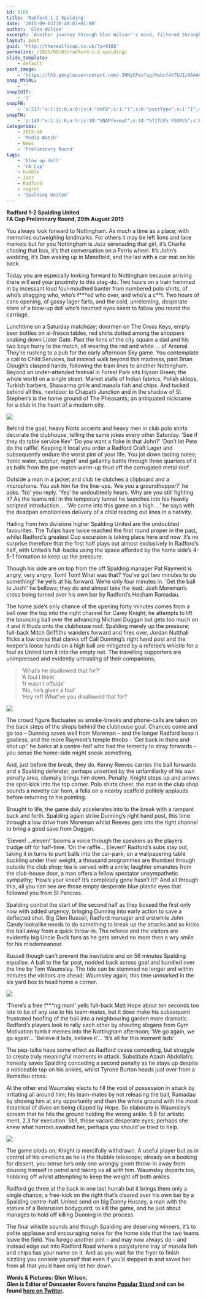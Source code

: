 ```yaml
---
id: 9166
title: 'Radford 1-2 Spalding'
date: '2015-09-03T10:48:03+01:00'
author: 'Glen Wilson'
excerpt: 'Another journey through Glen Wilson''s mind, filtered through the football. Radford 1-2 Spalding United.'
layout: post
guid: 'http://therealfacup.co.uk/?p=9166'
permalink: /2015/09/03/radford-1-2-spalding/
slide_template:
    - default
post_image:
    - 'https://lh3.googleusercontent.com/-3NMyCPeufzg/Vebcf4xTkUI/AAAAAAAAFjQ/cTG2Nxgx5YI/s720-Ic42/image-4.jpg'
snap_MYURL:
    - ''
snapEdIT:
    - '1'
snapFB:
    - 's:217:"a:1:{i:0;a:8:{s:4:"doFB";s:1:"1";s:8:"postType";s:1:"I";s:10:"AttachPost";s:1:"2";s:10:"SNAPformat";s:15:"%EXCERPT% %URL%";s:9:"isAutoImg";s:1:"A";s:8:"imgToUse";s:0:"";s:9:"isAutoURL";s:1:"A";s:8:"urlToUse";s:0:"";}}";'
snapTW:
    - 's:140:"a:1:{i:0;a:5:{s:10:"SNAPformat";s:14:"%TITLE% %SURL%";s:8:"attchImg";s:1:"0";s:9:"isAutoImg";s:1:"A";s:8:"imgToUse";s:0:"";s:4:"doTW";i:0;}}";'
categories:
    - 2015-16
    - 'Media Watch'
    - News
    - 'Preliminary Round'
tags:
    - 'blow up doll'
    - 'FA Cup'
    - hubble
    - Jazz
    - Radford
    - regret
    - 'Spalding United'
---
```


**Radford 1-2 Spalding United  
FA Cup Preliminary Round, 29th August 2015**

You always look forward to Nottingham. As much a time as a place; with memories outweighing landmarks. For others it may be left lions and lace markets but for you Nottingham is Jazz serenading that girl, it’s Charlie chasing that bus, it’s that conversation on a Ferris wheel. It’s John’s wedding, it’s Dan waking up in Mansfield, and the lad with a car mat on his back.

Today you are especially looking forward to Nottingham because arriving there will end your proximity to this stag-do. Two hours on a train hemmed in by incessant loud foul-mouthed banter from numbered polo shirts, of who’s shagging who, who’s f\*\*\*ed who over, and who’s a c\*\*t. Two hours of cans opening, of gassy lager farts, and the cold, unrelenting, desperate stare of a blow-up doll who’s haunted eyes seem to follow you round the carriage.

Lunchtime on a Saturday matchday; doormen on The Cross Keys, empty beer bottles on al-fresco tables, red shirts dotted among the shoppers snaking down Lister Gate. Past the lions of the city square a dad and his two boys hurry to the match, all wearing the red and white … of Arsenal. They’re rushing to a pub for the early afternoon Sky game. You contemplate a call to Child Services, but instead walk beyond this madness, past Brian Clough’s clasped hands, following the tram lines to another Nottingham. Beyond an under-attended festival in Forest Park sits Hyson Green; the whole world on a single street. Market stalls of Indian fabrics, Polish skleps, Turkish barbers, Shawarma grills and masala fish and chips. And tucked behind all this, nextdoor to Chapatti Junction and in the shadow of St Stephen’s is the home ground of The Pheasants; an antiquated nickname for a club in the heart of a modern city.

![](https://lh3.googleusercontent.com/-x7UhNDrDgf8/VebceHzhwzI/AAAAAAAAFjE/q9tEXqiDGj4/s512-Ic42/image-1.jpg)

Behind the goal, heavy Notts accents and heavy men in club polo shirts decorate the clubhouse, telling the same jokes every other Saturday. ‘See if they do table service Kev’ ‘Do you want a flake in that John?’ ‘Don’t let Pete do the raffle’. Keeping it local you order a Radford Craft Lager and subsequently endure the worst pint of your life. You jot down tasting notes; ‘tonic water, sulphur, regret’ and gallantly battle through three quarters of it as balls from the pre-match warm-up thud off the corrugated metal roof.

Outside a man in a jacket and club tie clutches a clipboard and a microphone. You ask him for the line-ups. ‘Are you a groundhopper?’ he asks. ‘No’ you reply. ‘Yes’ he undoubtedly hears. Why are you still fighting it? As the teams mill in the temporary tunnel he launches into his heavily scripted introduction … ‘We come into this game on a high …’ he says with the deadpan emotionless delivery of a child reading out lines in a nativity.

Hailing from two divisions higher Spalding United are the undoubted favourites. The Tulips have twice reached the first round proper in the past, whilst Radford’s greatest Cup excursion is taking place here and now. It’s no surprise therefore that the first half plays out almost exclusively in Radford’s half, with United’s full-backs using the space afforded by the home side’s 4-5-1 formation to keep up the pressure.

Though his side are on top from the off Spalding manager Pat Rayment is angry, very angry. Tom! Tom! What was that? You’ve got two minutes to do something!’ he yells at his forward. We’re only four minutes in. ‘Get the ball to Josh!’ he bellows; they do and almost take the lead; Josh Moreman’s cross being turned over his own bar by Radford’s Hesham Ramadau.

The home side’s only chance of the opening forty minutes comes from a ball over the top into the right channel for Carey Knight; he attempts to lift the bouncing ball over the advancing Michael Duggan but gets too much on it and it thuds onto the clubhouse roof. Spalding merely up the pressure; full-back Mitch Griffiths wanders forward and fires over, Jordan Nutthall flicks a low cross that clanks off Call Dunning’s right hand post and the keeper’s loose hands on a high ball are mitigated by a referee’s whistle for a foul as United turn it into the empty net. The travelling supporters are unimpressed and evidently untrusting of their companions;

> ‘What’s he disallowed that for?’  
> ‘A foul I think’  
> ‘It wasn’t offside’  
> ‘No, he’s given a foul’  
> ‘Hey ref! What’ve you disallowed that for?

![](https://lh3.googleusercontent.com/-GSfx2MhQqgY/VebcgyAX87I/AAAAAAAAFjY/dnsLBg76FyA/s512-Ic42/image.jpg)

The crowd figure fluctuates as smoke-breaks and phone-calls are taken on the back steps of the shops behind the clubhouse goal. Chances come and go too – Dunning saves well from Moreman – and the longer Radford keep it goalless, and the more Rayment’s temple throbs – ‘Get back in there and shut up!’ he barks at a centre-half who had the temerity to stray forwards – you sense the home-side might sneak something.

And, just before the break, they do. Kenny Reeves carries the ball forwards and a Spalding defender, perhaps unsettled by the unfamiliarity of his own penalty area, clumsily brings him down. Penalty. Knight steps up and arrows the spot-kick into the top corner. Polo shirts cheer, the man in the club shop sounds a novelty car horn, a fella on a nearby scaffold politely applauds before returning to his pointing.

Brought to life, the game duly accelerates into to the break with a rampant back and forth. Spalding again strike Dunning’s right hand post, this time through a low drive from Moreman whilst Reeves gets into the right channel to bring a good save from Duggan.

‘Eleven! …eleven!’ booms a voice through the speakers as the players trudge off for half-time. ‘On the raffle… Eleven!’ Radford’s subs stay out, taking it in turns to punt balls into the car-park; on a wallpapering table buckling under their weight, a thousand programmes are thumbed through outside the club shop; tea is served with a smile; laughter emanates from the club-house door, a man offers a fellow spectator unsympathetic sympathy; ‘How’s your knee? It’s completely gone hasn’t it?’ And all through this, all you can see are those empty desperate blue plastic eyes that followed you from St Pancras.

Spalding control the start of the second half as they bossed the first only now with added urgency, bringing Dunning into early action to save a deflected shot. Big Glen Russell, Radford manager and erstwhile John Candy lookalike needs to do something to break up the attacks and so kicks the ball away from a quick throw-in. The referee and the visitors are evidently big Uncle Buck fans as he gets served no more then a wry smile for his misdemeanour.

Russell though can’t prevent the inevitable and on 56 minutes Spalding equalise. A ball to the far post, nodded back across goal and bundled over the line by Tom Waumsley. The tide can be stemmed no longer and within minutes the visitors are ahead; Waumsley again, this time unmarked in the six yard box to head home a corner.

![](https://lh3.googleusercontent.com/-T2fNnVN4x3A/VebcfIrJzdI/AAAAAAAAFjI/dA-LT8qIDKs/s512-Ic42/image-4%252520%2525281%252529.jpg)

‘There’s a free f\*\*\*ng man!’ yells full-back Matt Hope about ten seconds too late to be of any use to his team-mates, but it does make his subsequent frustrated hoofing of the ball into a neighbouring garden more dramatic. Radford’s players look to rally each other by shouting slogans from Gym Motivation tumblr memes into the Nottingham afternoon; ‘We go again, we go again’… ‘Believe it lads, believe it’… ’It’s all for this moment lads’

The pep-talks have some effect as Radford cease conceding, but struggle to create truly meaningful moments in attack. Substitute Azash Abdollah’s honesty saves Spalding conceding a second penalty as he stays up despite a noticeable tap on his ankles, whilst Tyrone Burton heads just over from a Ramadau cross.

At the other end Waumsley elects to fill the void of possession in attack by irritating all around him; his team-mates by not releasing the ball, Ramadau by shoving him at any opportunity and then the whole ground with the most theatrical of dives on being clipped by Hope. So elaborate is Waumsley’s scream that he hits the ground holding the wrong ankle. 5.8 for artistic merit, 2.3 for execution. Still, those vacant desperate eyes; perhaps she knew what horrors awaited her, perhaps you should’ve tried to help.

![](https://lh3.googleusercontent.com/-K6cag1tR73c/VebcuTyL9uI/AAAAAAAAFjg/hu2jHgyfwu8/s512-Ic42/image-2.jpg)

The game plods on; Knight is mercifully withdrawn. A useful player but as in control of his emotions as he is the Hubble telescope; already on a booking for dissent, you sense he’s only one wrongly given throw-in away from dousing himself in petrol and taking us all with him. Waumsley departs too, hobbling off whilst attempting to keep the weight off both ankles.

Radford go three at the back in one last hurrah but it brings them only a single chance; a free-kick on the right that’s cleared over his own bar by a Spalding centre-half. United send on big Danny Hussey, a man with the stature of a Belarusian bodyguard, to kill the game, and he just about manages to hold off killing Dunning in the process.

The final whistle sounds and though Spalding are deserving winners, it’s to polite applause and encouraging noise for the home side that the two teams leave the field. You forego another pint – and may now always do – and instead edge out into Radford Road where a polystyrene tray of masala fish and chips has your name on it. And as you wait for the fryer to finish sizzling you console yourself that even if you’d stepped in and saved her from all that you’d have only let her down.

**Words &amp; Pictures: Glen Wilson.**  
 **Glen is Editor of Doncaster Rovers fanzine [Popular Stand](http://popularstand.wordpress.com/) and can be found [here on Twitter](https://twitter.com/vivarovers).**